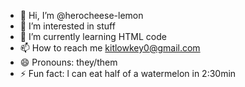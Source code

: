 - 👋 Hi, I’m @herocheese-lemon
- 👀 I’m interested in stuff
- 🌱 I’m currently learning HTML code
- 📫 How to reach me kitlowkey0@gmail.com
- 😄 Pronouns: they/them
- ⚡ Fun fact: l can eat half of a watermelon in 2:30min
